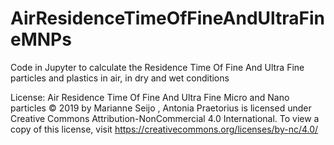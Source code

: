 # AirResidenceTimeOfFineAndUltraFineMNPs
Code in Jupyter to calculate the Residence Time Of Fine And Ultra Fine particles and plastics in air, in dry and wet conditions

License:
Air Residence Time Of Fine And Ultra Fine Micro and Nano particles © 2019 by Marianne Seijo , Antonia Praetorius is licensed under Creative Commons Attribution-NonCommercial 4.0 International. To view a copy of this license, visit https://creativecommons.org/licenses/by-nc/4.0/

